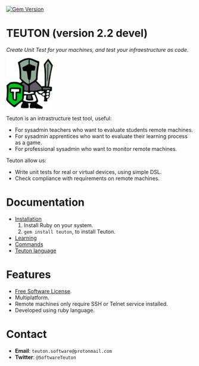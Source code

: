 
[![Gem Version](https://badge.fury.io/rb/teuton.svg)](https://badge.fury.io/rb/teuton)

# TEUTON (version 2.2 devel)

_Create Unit Test for your machines, and
test your infraestructure as code._

![logo](./docs/images/logo.png)

Teuton is an intrastructure test tool, useful:
* For sysadmin teachers who want to evaluate students remote machines.
* For sysadmin apprentices who want to evaluate their learning process as a game.
* For professional sysadmin who want to monitor remote machines.

Teuton allow us:
* Write unit tests for real or virtual devices, using simple DSL.
* Check compliance with requirements on remote machines.

# Documentation

* [Installation](https://github.com/teuton-software/teuton/tree/master/docs/install/README.md)
    1. Install Ruby on your system.
    1. `gem install teuton`, to install Teuton.
* [Learning](https://github.com/teuton-software/teuton/tree/master/docs/learn/README.md)
* [Commands](https://github.com/teuton-software/teuton/tree/master/docs/commands/README.md)
* [Teuton language](https://github.com/teuton-software/teuton/tree/master/docs/dsl/README.md)

# Features

* [Free Software License](https://github.com/teuton-software/teuton/tree/master/LICENSE).
* Multiplatform.
* Remote machines only require SSH or Telnet service installed.
* Developed using ruby language.

# Contact

* **Email**: `teuton.software@protonmail.com`
* **Twitter**: `@SoftwareTeuton`
